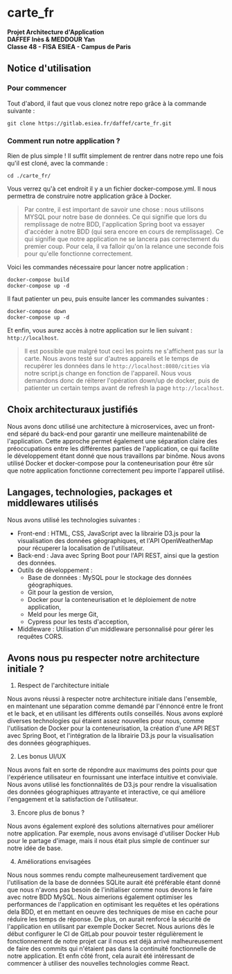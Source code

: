 # carte_fr

**Projet Architecture d'Application**     
**DAFFEF Inès & MEDDOUR Yan**      
**Classe 48 - FISA**
**ESIEA - Campus de Paris**

## Notice d'utilisation
### Pour commencer

Tout d'abord, il faut que vous clonez notre repo grâce à la commande suivante : 

```
git clone https://gitlab.esiea.fr/daffef/carte_fr.git
```

### Comment run notre application ?

Rien de plus simple ! Il suffit simplement de rentrer dans notre repo une fois qu'il est cloné, avec la commande :
```
cd ./carte_fr/
```
Vous verrez qu'à cet endroit il y a un fichier docker-compose.yml. Il nous permettra  de construire notre application grâce à Docker.
> Par contre, il est important de savoir une chose : nous utilisons MYSQL pour notre base de données. Ce qui signifie que lors du remplissage de notre BDD, l'application Spring boot va essayer d'accéder à notre BDD (qui sera encore en cours de remplissage). Ce qui signifie que notre application ne se lancera pas correctement du premier coup. 
Pour cela, il va falloir qu'on la relance une seconde fois pour qu'elle fonctionne correctement.    

Voici les commandes nécessaire pour lancer notre application : 

```
docker-compose build
docker-compose up -d
```

Il faut patienter un peu, puis ensuite lancer les commandes suivantes : 
```
docker-compose down
docker-compose up -d
```

Et enfin, vous aurez accès à notre application sur le lien suivant : ``http://localhost``.

> Il est possible que malgré tout ceci les points ne s'affichent pas sur la carte. Nous avons testé sur d'autres appareils et le temps de recupérer les données dans le ``http://localhost:8080/cities`` via notre script.js change en fonction de l'appareil. Nous vous demandons donc de réiterer l'opération down/up de docker, puis de patienter un certain temps avant de refresh la page ``http://localhost``.


## Choix architecturaux justifiés
Nous avons donc utilisé une architecture à microservices, avec un front-end séparé du back-end pour garantir une meilleure maintenabilité de l'application. Cette approche permet également une séparation claire des préoccupations entre les différentes parties de l'application, ce qui facilite le développement étant donné que nous travaillons par binôme. 
Nous avons utilisé Docker et docker-compose pour la conteneurisation pour être sûr que notre application fonctionne correctement peu importe l'appareil utilisé. 

## Langages, technologies, packages et middlewares utilisés
Nous avons utilisé les technologies suivantes :

- Front-end : HTML, CSS, JavaScript avec la librairie D3.js pour la visualisation des données géographiques, et l'API OpenWeatherMap pour récuperer la localisation de l'utilisateur.
- Back-end : Java avec Spring Boot pour l'API REST, ainsi que la gestion des données.
- Outils de développement : 
    - Base de données : MySQL pour le stockage des données géographiques.
    - Git pour la gestion de version,
    - Docker pour la conteneurisation et le déploiement de notre application,
    - Meld pour les merge Git,
    - Cypress pour les tests d'acception,
- Middleware : Utilisation d'un middleware personnalisé pour gérer les requêtes CORS.

## Avons nous pu respecter notre architecture initiale ?

1. Respect de l'architecture initiale   

Nous avons réussi à respecter notre architecture initiale dans l'ensemble, en maintenant une séparation comme demandé par l'énnoncé entre le front et le back, et en utilisant les différents outils conseillés.
Nous avons exploré diverses technologies qui étaient assez nouvelles pour nous, comme l'utilisation de Docker pour la conteneurisation, la création d'une API REST avec Spring Boot, et l'intégration de la librairie D3.js pour la visualisation des données géographiques.

2. Les bonus UI/UX   

Nous avons fait en sorte de répondre aux maximums des points pour que l'expérience utilisateur en fournissant une interface intuitive et conviviale. Nous avons utilisé les fonctionnalités de D3.js pour rendre la visualisation des données géographiques attrayante et interactive, ce qui améliore l'engagement et la satisfaction de l'utilisateur.

3. Encore plus de bonus ?    

Nous avons également exploré des solutions alternatives pour améliorer notre application. Par exemple, nous avons envisagé d'utiliser Docker Hub pour le partage d'image, mais il nous était plus simple de continuer sur notre idée de base.

4. Améliorations envisagées   

Nous nous sommes rendu compte malheureusement tardivement que l'utilisation de la base de données SQLite aurait été préférable étant donné que nous n'avons pas besoin de l'initialiser comme nous devons le faire avec notre BDD MySQL.
Nous aimerions également optimiser les performances de l'application en optimisant les requêtes et les opérations dela BDD, et en mettant en oeuvre des techniques de mise en cache pour réduire les temps de réponse. De plus, on aurait renforcé la sécurité de l'application en utilisant par exemple Docker Secret. Nous aurions dès le début configurer le CI de GitLab pour pouvoir tester régulièrement le fonctionnement de notre projet car il nous est déjà arrivé malheureusement de faire des commits qui n'étaient pas dans la continuité fonctionnelle de notre application. 
Et enfn côté front, cela aurait été intéressant de commencer à utiliser des nouvelles technologies comme React. 